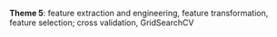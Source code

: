 **Theme 5**: feature extraction and engineering, feature transformation, feature selection; cross validation, GridSearchCV
